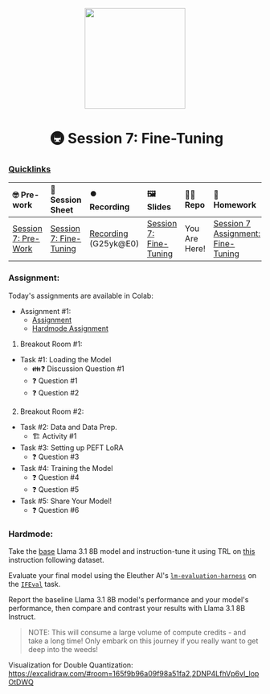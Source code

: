 <p align = "center" draggable=”false” ><img src="https://github.com/AI-Maker-Space/LLM-Dev-101/assets/37101144/d1343317-fa2f-41e1-8af1-1dbb18399719" 
     width="200px"
     height="auto"/>
</p>

<h1 align="center" id="heading"> 🚇 Session 7: Fine-Tuning</h1>

### [Quicklinks](https://github.com/AI-Maker-Space/LLM-Engineering-Foundations-to-SLMs/tree/main/00_AIM_Quicklinks)

| 🤓 Pre-work | 📰 Session Sheet | ⏺️ Recording     | 🖼️ Slides        | 👨‍💻 Repo         | 📝 Homework      | 📁 Feedback       |
|:-----------------|:-----------------|:-----------------|:-----------------|:-----------------|:-----------------|:-----------------|
| [Session 7: Pre-Work](https://www.notion.so/Session-7-Fine-Tuning-Coming-Soon-143cd547af3d80a9af10fade95ad3a20?pvs=4#d21a3fa3f2684b4db256c708336c6712) | [Session 7: Fine-Tuning](https://www.notion.so/Session-7-Fine-Tuning-Coming-Soon-143cd547af3d80a9af10fade95ad3a20) |  [Recording](https://us02web.zoom.us/rec/component-page?action=viewdetailpage&sharelevel=meeting&useWhichPasswd=meeting&clusterId=us02&componentName=need-password&meetingId=-n2vdN6PWvEgNdydcp_6WCIAXZRRq5gOCCFDwuo3t_rLbd2Zff_pCBkxdRDwn7Ok.hsgair8mCe2uMpJF&originRequestUrl=https%3A%2F%2Fus02web.zoom.us%2Frec%2Fshare%2FoZp_0ZXoeaJlgy37hD1mgPQPZlfyPFRrn7fKaGMyChUiHVlK74cyae-wF95zmv5v.bqKOThUv5gRQoyKd)  (G25yk@E0) | [Session 7: Fine-Tuning](https://www.canva.com/design/DAGY7ZxFsRU/-pDrpf61S1_c60nC1ufwnQ/edit?utm_content=DAGY7ZxFsRU&utm_campaign=designshare&utm_medium=link2&utm_source=sharebutton) | You Are Here!  | [Session 7 Assignment: Fine-Tuning](https://forms.gle/oiyErT4ZZgkm6gfN6) |  [Feedback: LLME3 Cohort, Session 7](https://forms.gle/6MvFhqA29L3FAsbY8) |


### Assignment: 

Today's assignments are available in Colab:
- Assignment #1: 
    - [Assignment](https://colab.research.google.com/drive/18KDy41LCsTKpg6M03A94VkGqRuVJx4yA?usp=sharing)
    - [Hardmode Assignment](https://colab.research.google.com/drive/1lXa2jU2_7aEduHI5x2TWZ5x3VawLKSKa?usp=sharing)

1. Breakout Room #1:
  - Task #1: Loading the Model
    - 👪❓ Discussion Question #1
    - ❓ Question #1
    - ❓ Question #2
2. Breakout Room #2:
  - Task #2: Data and Data Prep.
    - 🏗️ Activity #1
  - Task #3: Setting up PEFT LoRA
    - ❓ Question #3
  - Task #4: Training the Model
    - ❓ Question #4
    - ❓ Question #5
  - Task #5: Share Your Model!
    - ❓ Question #6
   
### Hardmode:

Take the [base](https://huggingface.co/meta-llama/Llama-3.1-8B) Llama 3.1 8B model and instruction-tune it using TRL on [this](https://huggingface.co/datasets/yahma/alpaca-cleaned) instruction following dataset. 

Evaluate your final model using the Eleuther AI's [`lm-evaluation-harness`](https://github.com/EleutherAI/lm-evaluation-harness/tree/main) on the [`IFEval`](https://github.com/EleutherAI/lm-evaluation-harness/blob/main/lm_eval/tasks/ifeval/README.md) task.

Report the baseline Llama 3.1 8B model's performance and your model's performance, then compare and contrast your results with Llama 3.1 8B Instruct.

> NOTE: This will consume a large volume of compute credits - and take a long time! Only embark on this journey if you really want to get deep into the weeds!
>
Visualization for Double Quantization: https://excalidraw.com/#room=165f9b96a09f98a51fa2,2DNP4LfhVp6vI_lopOtDWQ
